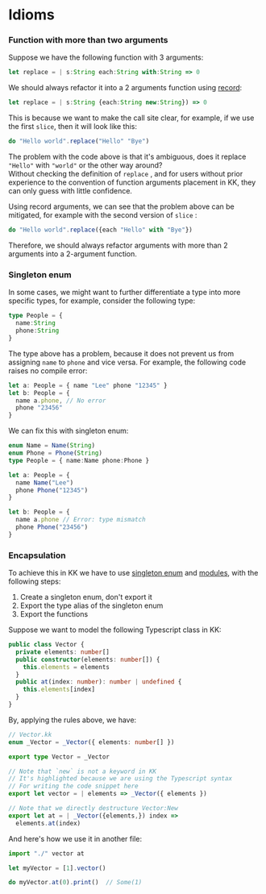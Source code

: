 # Idioms

### Function  with more than two arguments

Suppose we have the following function with 3 arguments:

```typescript
let replace = | s:String each:String with:String => 0
```

We should always refactor it into a 2 arguments function using [record](../features/record-object.md):

```typescript
let replace = | s:String {each:String new:String}) => 0
```

This is because we want to make the call site clear, for example, if we use the first `slice`, then it will look like this:

```typescript
do "Hello world".replace("Hello" "Bye")
```

The problem with the code above is that it's ambiguous, does it replace `"Hello"` with `"world"` or the other way around?  
Without checking the definition of `replace` , and for users without prior experience to the convention of function arguments placement in KK, they can only guess with little confidence.

Using record arguments, we can see that the problem above can be mitigated, for example with the second version of `slice` :

```typescript
do "Hello world".replace({each "Hello" with "Bye"})
```

Therefore, we should always refactor arguments with more than 2 arguments into a 2-argument function.

### Singleton enum

In some cases,  we might want to further differentiate a type into more specific types, for example, consider the following type:

```typescript
type People = {
  name:String
  phone:String
}
```

The type above has a problem, because it does not prevent us from assigning `name` to `phone` and vice versa. For example, the following code raises no compile error:

```typescript
let a: People = { name "Lee" phone "12345" }
let b: People = {
  name a.phone, // No error 
  phone "23456"
}
```

We can fix this with singleton enum:

```typescript
enum Name = Name(String)
enum Phone = Phone(String)
type People = { name:Name phone:Phone }

let a: People = {
  name Name("Lee")
  phone Phone("12345")
}

let b: People = {
  name a.phone // Error: type mismatch
  phone Phone("23456")
}
```

### Encapsulation

To achieve this in KK we have to use [singleton enum](idioms.md#singleton-enum) and [modules](../features/modules.md), with the following steps:

1. Create a singleton enum, don't export it 
2. Export the type alias of the singleton enum
3. Export the functions

Suppose we want to model the following Typescript class in KK:

```typescript
public class Vector {
  private elements: number[]
  public constructor(elements: number[]) {
    this.elements = elements
  }
  public at(index: number): number | undefined {
    this.elements[index]
  }
}
```

By, applying the rules above, we have:

```typescript
// Vector.kk
enum _Vector = _Vector({ elements: number[] })

export type Vector = _Vector

// Note that `new` is not a keyword in KK
// It's highlighted because we are using the Typescript syntax
// For writing the code snippet here
export let vector = | elements => _Vector({ elements })

// Note that we directly destructure Vector:New
export let at = | _Vector({elements,}) index =>
  elements.at(index)
```

And here's how we use it in another file:

```typescript
import "./" vector at

let myVector = [1].vector()

do myVector.at(0).print()  // Some(1)
```

